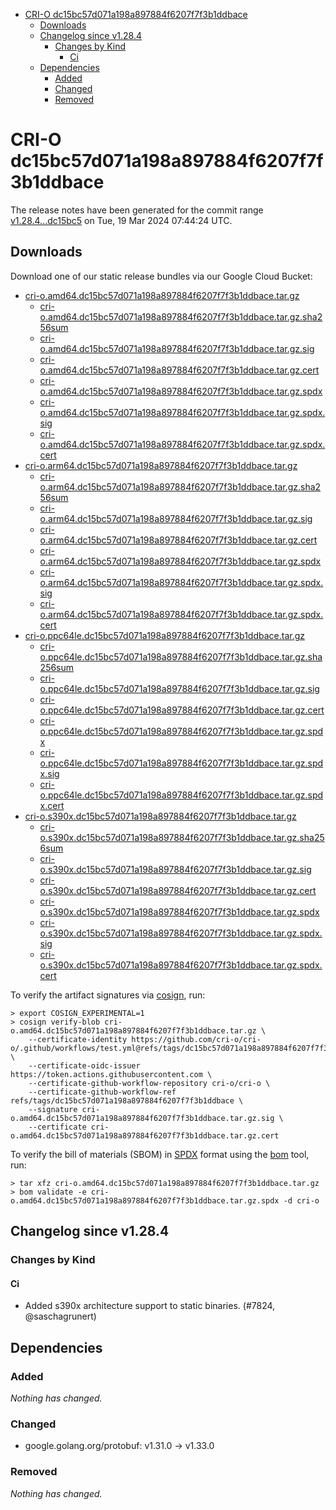 - [CRI-O dc15bc57d071a198a897884f6207f7f3b1ddbace](#cri-o-dc15bc57d071a198a897884f6207f7f3b1ddbace)
  - [Downloads](#downloads)
  - [Changelog since v1.28.4](#changelog-since-v1284)
    - [Changes by Kind](#changes-by-kind)
      - [Ci](#ci)
  - [Dependencies](#dependencies)
    - [Added](#added)
    - [Changed](#changed)
    - [Removed](#removed)

# CRI-O dc15bc57d071a198a897884f6207f7f3b1ddbace

The release notes have been generated for the commit range
[v1.28.4...dc15bc5](https://github.com/cri-o/cri-o/compare/v1.28.4...dc15bc57d071a198a897884f6207f7f3b1ddbace) on Tue, 19 Mar 2024 07:44:24 UTC.

## Downloads

Download one of our static release bundles via our Google Cloud Bucket:

- [cri-o.amd64.dc15bc57d071a198a897884f6207f7f3b1ddbace.tar.gz](https://storage.googleapis.com/cri-o/artifacts/cri-o.amd64.dc15bc57d071a198a897884f6207f7f3b1ddbace.tar.gz)
  - [cri-o.amd64.dc15bc57d071a198a897884f6207f7f3b1ddbace.tar.gz.sha256sum](https://storage.googleapis.com/cri-o/artifacts/cri-o.amd64.dc15bc57d071a198a897884f6207f7f3b1ddbace.tar.gz.sha256sum)
  - [cri-o.amd64.dc15bc57d071a198a897884f6207f7f3b1ddbace.tar.gz.sig](https://storage.googleapis.com/cri-o/artifacts/cri-o.amd64.dc15bc57d071a198a897884f6207f7f3b1ddbace.tar.gz.sig)
  - [cri-o.amd64.dc15bc57d071a198a897884f6207f7f3b1ddbace.tar.gz.cert](https://storage.googleapis.com/cri-o/artifacts/cri-o.amd64.dc15bc57d071a198a897884f6207f7f3b1ddbace.tar.gz.cert)
  - [cri-o.amd64.dc15bc57d071a198a897884f6207f7f3b1ddbace.tar.gz.spdx](https://storage.googleapis.com/cri-o/artifacts/cri-o.amd64.dc15bc57d071a198a897884f6207f7f3b1ddbace.tar.gz.spdx)
  - [cri-o.amd64.dc15bc57d071a198a897884f6207f7f3b1ddbace.tar.gz.spdx.sig](https://storage.googleapis.com/cri-o/artifacts/cri-o.amd64.dc15bc57d071a198a897884f6207f7f3b1ddbace.tar.gz.spdx.sig)
  - [cri-o.amd64.dc15bc57d071a198a897884f6207f7f3b1ddbace.tar.gz.spdx.cert](https://storage.googleapis.com/cri-o/artifacts/cri-o.amd64.dc15bc57d071a198a897884f6207f7f3b1ddbace.tar.gz.spdx.cert)
- [cri-o.arm64.dc15bc57d071a198a897884f6207f7f3b1ddbace.tar.gz](https://storage.googleapis.com/cri-o/artifacts/cri-o.arm64.dc15bc57d071a198a897884f6207f7f3b1ddbace.tar.gz)
  - [cri-o.arm64.dc15bc57d071a198a897884f6207f7f3b1ddbace.tar.gz.sha256sum](https://storage.googleapis.com/cri-o/artifacts/cri-o.arm64.dc15bc57d071a198a897884f6207f7f3b1ddbace.tar.gz.sha256sum)
  - [cri-o.arm64.dc15bc57d071a198a897884f6207f7f3b1ddbace.tar.gz.sig](https://storage.googleapis.com/cri-o/artifacts/cri-o.arm64.dc15bc57d071a198a897884f6207f7f3b1ddbace.tar.gz.sig)
  - [cri-o.arm64.dc15bc57d071a198a897884f6207f7f3b1ddbace.tar.gz.cert](https://storage.googleapis.com/cri-o/artifacts/cri-o.arm64.dc15bc57d071a198a897884f6207f7f3b1ddbace.tar.gz.cert)
  - [cri-o.arm64.dc15bc57d071a198a897884f6207f7f3b1ddbace.tar.gz.spdx](https://storage.googleapis.com/cri-o/artifacts/cri-o.arm64.dc15bc57d071a198a897884f6207f7f3b1ddbace.tar.gz.spdx)
  - [cri-o.arm64.dc15bc57d071a198a897884f6207f7f3b1ddbace.tar.gz.spdx.sig](https://storage.googleapis.com/cri-o/artifacts/cri-o.arm64.dc15bc57d071a198a897884f6207f7f3b1ddbace.tar.gz.spdx.sig)
  - [cri-o.arm64.dc15bc57d071a198a897884f6207f7f3b1ddbace.tar.gz.spdx.cert](https://storage.googleapis.com/cri-o/artifacts/cri-o.arm64.dc15bc57d071a198a897884f6207f7f3b1ddbace.tar.gz.spdx.cert)
- [cri-o.ppc64le.dc15bc57d071a198a897884f6207f7f3b1ddbace.tar.gz](https://storage.googleapis.com/cri-o/artifacts/cri-o.ppc64le.dc15bc57d071a198a897884f6207f7f3b1ddbace.tar.gz)
  - [cri-o.ppc64le.dc15bc57d071a198a897884f6207f7f3b1ddbace.tar.gz.sha256sum](https://storage.googleapis.com/cri-o/artifacts/cri-o.ppc64le.dc15bc57d071a198a897884f6207f7f3b1ddbace.tar.gz.sha256sum)
  - [cri-o.ppc64le.dc15bc57d071a198a897884f6207f7f3b1ddbace.tar.gz.sig](https://storage.googleapis.com/cri-o/artifacts/cri-o.ppc64le.dc15bc57d071a198a897884f6207f7f3b1ddbace.tar.gz.sig)
  - [cri-o.ppc64le.dc15bc57d071a198a897884f6207f7f3b1ddbace.tar.gz.cert](https://storage.googleapis.com/cri-o/artifacts/cri-o.ppc64le.dc15bc57d071a198a897884f6207f7f3b1ddbace.tar.gz.cert)
  - [cri-o.ppc64le.dc15bc57d071a198a897884f6207f7f3b1ddbace.tar.gz.spdx](https://storage.googleapis.com/cri-o/artifacts/cri-o.ppc64le.dc15bc57d071a198a897884f6207f7f3b1ddbace.tar.gz.spdx)
  - [cri-o.ppc64le.dc15bc57d071a198a897884f6207f7f3b1ddbace.tar.gz.spdx.sig](https://storage.googleapis.com/cri-o/artifacts/cri-o.ppc64le.dc15bc57d071a198a897884f6207f7f3b1ddbace.tar.gz.spdx.sig)
  - [cri-o.ppc64le.dc15bc57d071a198a897884f6207f7f3b1ddbace.tar.gz.spdx.cert](https://storage.googleapis.com/cri-o/artifacts/cri-o.ppc64le.dc15bc57d071a198a897884f6207f7f3b1ddbace.tar.gz.spdx.cert)
- [cri-o.s390x.dc15bc57d071a198a897884f6207f7f3b1ddbace.tar.gz](https://storage.googleapis.com/cri-o/artifacts/cri-o.s390x.dc15bc57d071a198a897884f6207f7f3b1ddbace.tar.gz)
  - [cri-o.s390x.dc15bc57d071a198a897884f6207f7f3b1ddbace.tar.gz.sha256sum](https://storage.googleapis.com/cri-o/artifacts/cri-o.s390x.dc15bc57d071a198a897884f6207f7f3b1ddbace.tar.gz.sha256sum)
  - [cri-o.s390x.dc15bc57d071a198a897884f6207f7f3b1ddbace.tar.gz.sig](https://storage.googleapis.com/cri-o/artifacts/cri-o.s390x.dc15bc57d071a198a897884f6207f7f3b1ddbace.tar.gz.sig)
  - [cri-o.s390x.dc15bc57d071a198a897884f6207f7f3b1ddbace.tar.gz.cert](https://storage.googleapis.com/cri-o/artifacts/cri-o.s390x.dc15bc57d071a198a897884f6207f7f3b1ddbace.tar.gz.cert)
  - [cri-o.s390x.dc15bc57d071a198a897884f6207f7f3b1ddbace.tar.gz.spdx](https://storage.googleapis.com/cri-o/artifacts/cri-o.s390x.dc15bc57d071a198a897884f6207f7f3b1ddbace.tar.gz.spdx)
  - [cri-o.s390x.dc15bc57d071a198a897884f6207f7f3b1ddbace.tar.gz.spdx.sig](https://storage.googleapis.com/cri-o/artifacts/cri-o.s390x.dc15bc57d071a198a897884f6207f7f3b1ddbace.tar.gz.spdx.sig)
  - [cri-o.s390x.dc15bc57d071a198a897884f6207f7f3b1ddbace.tar.gz.spdx.cert](https://storage.googleapis.com/cri-o/artifacts/cri-o.s390x.dc15bc57d071a198a897884f6207f7f3b1ddbace.tar.gz.spdx.cert)

To verify the artifact signatures via [cosign](https://github.com/sigstore/cosign), run:

```console
> export COSIGN_EXPERIMENTAL=1
> cosign verify-blob cri-o.amd64.dc15bc57d071a198a897884f6207f7f3b1ddbace.tar.gz \
    --certificate-identity https://github.com/cri-o/cri-o/.github/workflows/test.yml@refs/tags/dc15bc57d071a198a897884f6207f7f3b1ddbace \
    --certificate-oidc-issuer https://token.actions.githubusercontent.com \
    --certificate-github-workflow-repository cri-o/cri-o \
    --certificate-github-workflow-ref refs/tags/dc15bc57d071a198a897884f6207f7f3b1ddbace \
    --signature cri-o.amd64.dc15bc57d071a198a897884f6207f7f3b1ddbace.tar.gz.sig \
    --certificate cri-o.amd64.dc15bc57d071a198a897884f6207f7f3b1ddbace.tar.gz.cert
```

To verify the bill of materials (SBOM) in [SPDX](https://spdx.org) format using the [bom](https://sigs.k8s.io/bom) tool, run:

```console
> tar xfz cri-o.amd64.dc15bc57d071a198a897884f6207f7f3b1ddbace.tar.gz
> bom validate -e cri-o.amd64.dc15bc57d071a198a897884f6207f7f3b1ddbace.tar.gz.spdx -d cri-o
```

## Changelog since v1.28.4

### Changes by Kind

#### Ci
 - Added s390x architecture support to static binaries. (#7824, @saschagrunert)

## Dependencies

### Added
_Nothing has changed._

### Changed
- google.golang.org/protobuf: v1.31.0 → v1.33.0

### Removed
_Nothing has changed._
